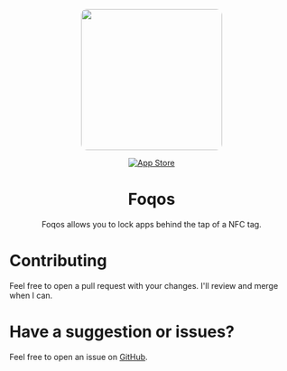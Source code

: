 <p align="center">
  <img src="https://www.foqos.app/assets/screenshot.jpg" width="250" style="border-radius: 10px;">
</p>

<p align="center">
  <a href="https://apps.apple.com/ca/app/foqos/id6736793117">
    <img src="https://img.shields.io/badge/App_Store-000000?style=for-the-badge&logo=app-store&logoColor=white" alt="App Store">
  </a>
</p>

<h1 align="center">Foqos</h1>

<p align="center">
  Foqos allows you to lock apps behind the tap of a NFC tag.
</p>

# Contributing

Feel free to open a pull request with your changes. I'll review and merge when I can.

# Have a suggestion or issues?

Feel free to open an issue on [GitHub](https://github.com/awaseem/foqos/issues).
